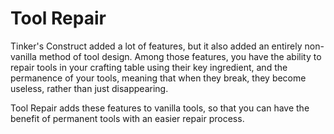 # Tool Repair

Tinker's Construct added a lot of features, but it also added an entirely non-vanilla method of tool design.  Among those features, you have the ability to repair tools in your crafting table using their key ingredient, and the permanence of your tools, meaning that when they break, they become useless, rather than just disappearing.

Tool Repair adds these features to vanilla tools, so that you can have the benefit of permanent tools with an easier repair process.